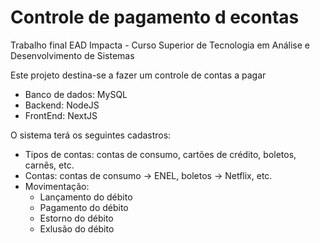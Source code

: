 # Controle de pagamento d econtas
Trabalho final EAD Impacta - Curso Superior de Tecnologia em Análise e Desenvolvimento de Sistemas

Este projeto destina-se a fazer um controle de contas a pagar

- Banco de dados: MySQL
- Backend: NodeJS
- FrontEnd: NextJS

O sistema terá os seguintes cadastros:

- Tipos de contas: contas de consumo, cartões de crédito, boletos, carnês, etc.
- Contas: contas de consumo -> ENEL, boletos -> Netflix, etc.
- Movimentação:
  - Lançamento do débito
  - Pagamento do débito
  - Estorno do débito
  - Exlusão do débito

